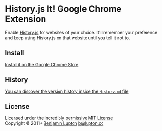 # History.js It! Google Chrome Extension

Enable [History.js](http://github.com/browserstate/history.js) for websites of your choice. It'll remember your preference and keep using History.js on that website until you tell it not to.


## Install
[Install it on the Google Chrome Store](https://chrome.google.com/webstore/detail/historyjs-it/oikegcanmmpmcmbkdopcfdlbiepmcebg)


## History
[You can discover the version history inside the `History.md` file](https://github.com/bevry/docpad/blob/master/History.md#files)

## License
Licensed under the incredibly [permissive](http://en.wikipedia.org/wiki/Permissive_free_software_licence) [MIT License](http://creativecommons.org/licenses/MIT/)
<br/>Copyright &copy; 2011+ [Benjamin Lupton](http://balupton.com) <b@lupton.cc>
